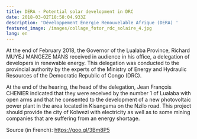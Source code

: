 ```yaml
---
title: DERA - Potential solar development in DRC
date: 2018-03-02T18:58:04.933Z
description: 'Développement Énergie Renouvelable Afrique (DERA) '
featured_image: /images/collage_fotor_rdc_solaire_4.jpg
lang: en
---
```

At the end of February 2018, the Governor of the Lualaba Province, Richard MUYEJ MANGEZE MANS received in audience in his office, a delegation of developers in renewable energy. This delegation was conducted to the provincial authority by the experts of the Ministry of Energy and Hydraulic Resources of the Democratic Republic of Congo (DRC).

At the end of the hearing, the head of the delegation, Jean François CHENIER indicated that they were received by the number 1 of Lualaba with open arms and that he consented to the development of a new photovoltaic power plant in the area located in Kisangama on the Nzilo road. This project should provide the city of Kolwezi with electricity as well as to some mining companies that are suffering from an energy shortage. 

Source (in French): <https://goo.gl/3Bm8P5>
